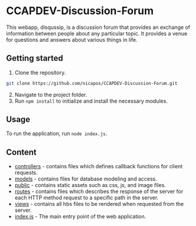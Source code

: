 # CCAPDEV-Discussion-Forum

This webapp, disqussip, is a discussion forum that provides an exchange of information between people about any particular topic. It provides a venue for questions and answers about various things in life.

## Getting started
1. Clone the repository.
```bash
git clone https://github.com/nicapos/CCAPDEV-Discussion-Forum.git
```

2. Navigate to the project folder.
3. Run `npm install` to initialize and install the necessary modules.

## Usage
To run the application, run `node index.js`.

## Content
* [controllers](/controllers/) - contains files which defines callback functions for client requests.
* [models](/models/) - contains files for database modeling and access.
* [public](/public/) - contains static assets such as css, js, and image files.
* [routes](/routes/) - contains files which describes the response of the server for each HTTP method request to a specific path in the server.
* [views](/views/) - contains all hbs files to be rendered when requested from the server.
* [index.js](index.js) - The main entry point of the web application.